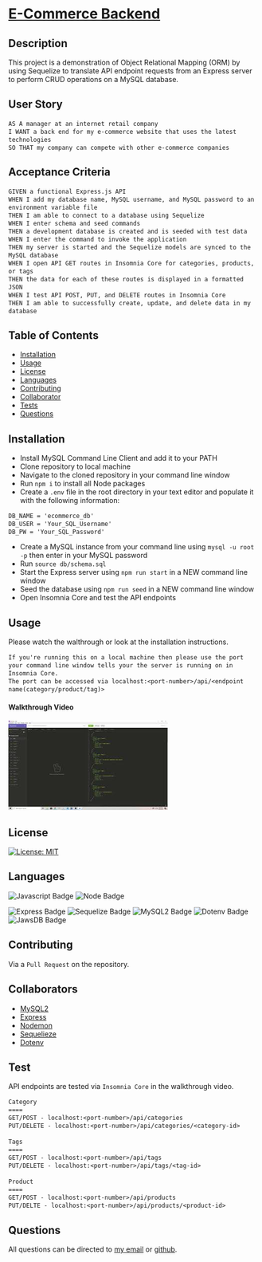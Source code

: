 # [E-Commerce Backend](http://www.github.com/SmithBWare89/e-commerce-backend)

## Description
This project is a demonstration of Object Relational Mapping (ORM) by using Sequelize to translate API endpoint requests from an Express server to perform CRUD operations on a MySQL database.

## User Story
```
AS A manager at an internet retail company
I WANT a back end for my e-commerce website that uses the latest technologies
SO THAT my company can compete with other e-commerce companies
```

## Acceptance Criteria
```
GIVEN a functional Express.js API
WHEN I add my database name, MySQL username, and MySQL password to an environment variable file
THEN I am able to connect to a database using Sequelize
WHEN I enter schema and seed commands
THEN a development database is created and is seeded with test data
WHEN I enter the command to invoke the application
THEN my server is started and the Sequelize models are synced to the MySQL database
WHEN I open API GET routes in Insomnia Core for categories, products, or tags
THEN the data for each of these routes is displayed in a formatted JSON
WHEN I test API POST, PUT, and DELETE routes in Insomnia Core
THEN I am able to successfully create, update, and delete data in my database
```

## Table of Contents
* [Installation](#installation)
* [Usage](#usage)
* [License](#license)
* [Languages](#languages)
* [Contributing](#contributing)
* [Collaborator](#collaborators)
* [Tests](#test)
* [Questions](#questions)

## Installation
- Install MySQL Command Line Client and add it to your PATH
- Clone repository to local machine
- Navigate to the cloned repository in your command line window
- Run `npm i` to install all Node packages
- Create a `.env` file in the root directory in your text editor and populate it with the following information:
```
DB_NAME = 'ecommerce_db'
DB_USER = 'Your_SQL_Username'
DB_PW = 'Your_SQL_Password'
```
- Create a MySQL instance from your command line using `mysql -u root -p` then enter in your MySQL password
- Run `source db/schema.sql`
- Start the Express server using `npm run start` in a NEW command line window
- Seed the database using `npm run seed` in a NEW command line window
- Open Insomnia Core and test the API endpoints

## Usage
Please watch the walthrough or look at the installation instructions.

```
If you're running this on a local machine then please use the port your command line window tells your the server is running on in Insomnia Core.
The port can be accessed via localhost:<port-number>/api/<endpoint name(category/product/tag)>
```

#### Walkthrough Video
[![E-Commerce BackEnd Walkthrough](./assets/images/walkthrough.jpg)](https://youtu.be/6E1aJoTwUKc)

## License
[![License: MIT](https://img.shields.io/badge/License-MIT-yellow.svg)](https://opensource.org/licenses/MIT)

## Languages
![Javascript Badge](https://img.shields.io/badge/Language-Javascript-blue)
![Node Badge](https://img.shields.io/badge/Language-Node-blue)

![Express Badge](https://img.shields.io/badge/Package-Express-red)
![Sequelize Badge](https://img.shields.io/badge/Package-Sequelize-red)
![MySQL2 Badge](https://img.shields.io/badge/Package-MySQL2-red)
![Dotenv Badge](https://img.shields.io/badge/Package-MySQL2-red)
![JawsDB Badge](https://img.shields.io/badge/Package-JawsDB-red)


## Contributing
Via a `Pull Request` on the repository.


## Collaborators
- [MySQL2](https://www.npmjs.com/package/mysql2)
- [Express](https://www.npmjs.com/package/express)
- [Nodemon](https://www.npmjs.com/package/nodemon)
- [Sequelieze](https://www.npmjs.com/package/sequelize)
- [Dotenv](https://www.npmjs.com/package/dotenv)

## Test
  API endpoints are tested via `Insomnia Core` in the walkthrough video.
  ```
  Category
  ====
  GET/POST - localhost:<port-number>/api/categories
  PUT/DELETE - localhost:<port-number>/api/categories/<category-id>

  Tags
  ====
  GET/POST - localhost:<port-number>/api/tags
  PUT/DELETE - localhost:<port-number>/api/tags/<tag-id>

  Product
  ====
  GET/POST - localhost:<port-number>/api/products
  PUT/DELTE - localhost:<port-number>/api/products/<product-id>
  ```

## Questions
All questions can be directed to [my email](Smithwrestling89@gmail.com) or [github](https://www.github.com/SmithBWare89).
  
